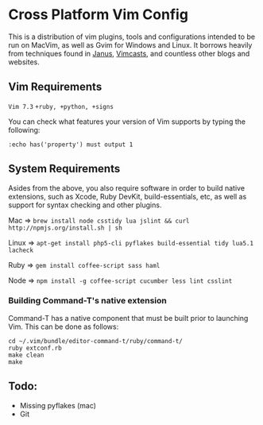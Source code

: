 # Cross Platform Vim Config

This is a distribution of vim plugins, tools and configurations intended to be run on MacVim, as well as Gvim for Windows and Linux. It borrows heavily from techniques found in [Janus](https://github.com/carlhuda/janus), [Vimcasts](http://vimcasts.org/), and countless other blogs and websites.

## Vim Requirements

`Vim 7.3`
`+ruby, +python, +signs`

You can check what features your version of Vim supports by typing the following:

```:echo has('property') must output 1```

## System Requirements
Asides from the above, you also require software in order to build native extensions, such as Xcode, Ruby DevKit, build-essentials, etc, as well as support for syntax checking and other plugins.

Mac   => ```brew install node csstidy lua jslint && curl http://npmjs.org/install.sh | sh```

Linux => ```apt-get install php5-cli pyflakes build-essential tidy lua5.1 lacheck```

Ruby  => ```gem install coffee-script sass haml```

Node  => ```npm install -g coffee-script cucumber less lint csslint```


### Building Command-T's native extension
Command-T has a native component that must be built prior to launching Vim. This can be done as follows:

    cd ~/.vim/bundle/editor-command-t/ruby/command-t/
    ruby extconf.rb
    make clean
    make


## Todo:
* Missing pyflakes (mac)
* Git
